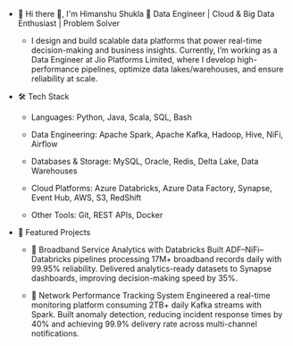 - 👀 Hi there 👋, I'm Himanshu Shukla
🚀 Data Engineer | Cloud & Big Data Enthusiast | Problem Solver

  - I design and build scalable data platforms that power real-time decision-making and business insights. Currently, I’m working as a Data Engineer at Jio Platforms Limited, where I develop high-performance pipelines, optimize data lakes/warehouses, and ensure reliability at scale.

- 🛠️ Tech Stack
  - Languages: Python, Java, Scala, SQL, Bash

  - Data Engineering: Apache Spark, Apache Kafka, Hadoop, Hive, NiFi, Airflow

  - Databases & Storage: MySQL, Oracle, Redis, Delta Lake, Data Warehouses

  - Cloud Platforms: Azure Databricks, Azure Data Factory, Synapse, Event Hub, AWS, S3, RedShift

  - Other Tools: Git, REST APIs, Docker
   
- 📌 Featured Projects
  - 🔹 Broadband Service Analytics with Databricks
Built ADF–NiFi–Databricks pipelines processing 17M+ broadband records daily with 99.95% reliability. Delivered analytics-ready datasets to Synapse dashboards, improving decision-making speed by 35%.

  - 🔹 Network Performance Tracking System
Engineered a real-time monitoring platform consuming 2TB+ daily Kafka streams with Spark. Built anomaly detection, reducing incident response times by 40% and achieving 99.9% delivery rate across multi-channel notifications.
<!---
himanshushukla2604/himanshushukla2604 is a ✨ special ✨ repository because its `README.md` (this file) appears on your GitHub profile.
You can click the Preview link to take a look at your changes.
--->
